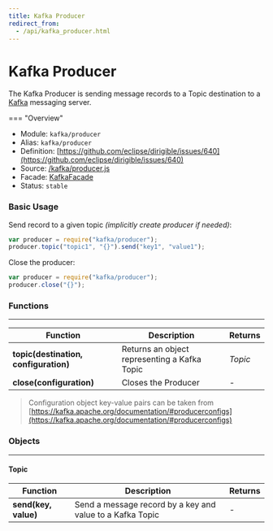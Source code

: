 ```yaml
---
title: Kafka Producer
redirect_from:
  - /api/kafka_producer.html
---
```


Kafka Producer
===

The Kafka Producer is sending message records to a Topic destination to a [Kafka](http://kafka.apache.org/) messaging server.

=== "Overview"
- Module: `kafka/producer`
- Alias: `kafka/producer`
- Definition: [https://github.com/eclipse/dirigible/issues/640](https://github.com/eclipse/dirigible/issues/640)
- Source: [/kafka/producer.js](https://github.com/dirigiblelabs/ext-kafka/blob/master/kafka/producer.js)
- Facade: [KafkaFacade](https://github.com/eclipse/dirigible/blob/master/api/api-facade/api-kafka/src/main/java/org/eclipse/dirigible/api/kafka/KafkaFacade.java)
- Status: `stable`


### Basic Usage

Send record to a given topic _(implicitly create producer if needed)_:

```javascript
var producer = require("kafka/producer");
producer.topic("topic1", "{}").send("key1", "value1");
```

Close the producer:
```javascript
var producer = require("kafka/producer");
producer.close("{}");
```



### Functions

---

Function     | Description | Returns
------------ | ----------- | --------
**topic(destination, configuration)**   | Returns an object representing a Kafka Topic | *Topic*
**close(configuration)**   | Closes the Producer | *-*

> Configuration object key-value pairs can be taken from [https://kafka.apache.org/documentation/#producerconfigs](https://kafka.apache.org/documentation/#producerconfigs)


### Objects

---

#### Topic

Function     | Description | Returns
------------ | ----------- | --------
**send(key, value)**   | Send a message record by a key and value to a Kafka Topic | *-*
